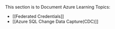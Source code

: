 This section is to Document Azure Learning Topics:

- [[Federated Credentials]]
- [[Azure SQL Change Data Capture(CDC)]]